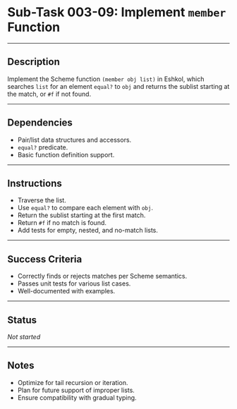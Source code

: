 # Sub-Task 003-09: Implement `member` Function

---

## Description

Implement the Scheme function `(member obj list)` in Eshkol, which searches `list` for an element `equal?` to `obj` and returns the sublist starting at the match, or `#f` if not found.

---

## Dependencies

- Pair/list data structures and accessors.
- `equal?` predicate.
- Basic function definition support.

---

## Instructions

- Traverse the list.
- Use `equal?` to compare each element with `obj`.
- Return the sublist starting at the first match.
- Return `#f` if no match is found.
- Add tests for empty, nested, and no-match lists.

---

## Success Criteria

- Correctly finds or rejects matches per Scheme semantics.
- Passes unit tests for various list cases.
- Well-documented with examples.

---

## Status

_Not started_

---

## Notes

- Optimize for tail recursion or iteration.
- Plan for future support of improper lists.
- Ensure compatibility with gradual typing.
